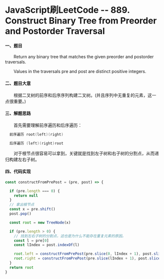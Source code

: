 # JavaScript刷LeetCode -- 889. Construct Binary Tree from Preorder and Postorder Traversal

#### 一、题目

  &emsp;&emsp;Return any binary tree that matches the given preorder and postorder traversals.

  &emsp;&emsp;Values in the traversals pre and post are distinct positive integers.

#### 二、题目大意

  &emsp;&emsp;根据二叉树的前序和后序序列构建二叉树。(并且序列中无重复的元素，这一点很重要。)

#### 三、解题思路

  &emsp;&emsp;首先需要理解前序遍历和后序遍历：

```s
  前序遍历 root(left)(right)

  后序遍历 (left)(right)root
```

  &emsp;&emsp;对于根节点很容易可以拿到，关键就是找到左子树和右子树的分割点，从而递归构建左右子树。

#### 四、代码实现

```JavaScript
const constructFromPrePost = (pre, post) => {

  if (pre.length === 0) {
    return null
  }
  // 拿出根节点
  const x = pre.shift()
  post.pop()

  const root = new TreeNode(x)

  if (pre.length > 0) {
    // 找到左右子树的分割点，这也是为什么不能存在重复元素的原因。
    const l = pre[0]
    const lIndex = post.indexOf(l)

    root.left = constructFromPrePost(pre.slice(0, lIndex + 1), post.slice(0, lIndex + 1))
    root.right = constructFromPrePost(pre.slice(lIndex + 1), post.slice(lIndex + 1))
  }
  return root
}
```